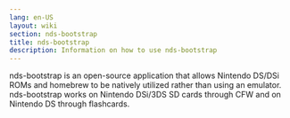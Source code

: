 ```yaml
---
lang: en-US
layout: wiki
section: nds-bootstrap
title: nds-bootstrap
description: Information on how to use nds-bootstrap
---
```


nds-bootstrap is an open-source application that allows Nintendo DS/DSi ROMs and homebrew to be natively utilized rather than using an emulator. nds-bootstrap works on Nintendo DSi/3DS SD cards through CFW and on Nintendo DS through flashcards.

